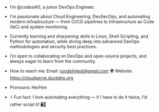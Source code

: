 - I’m @codest40, a junior DevOps Engineer.

- I'm passionate about Cloud Engineering, DevSecOps, and automating modern infrastructure — from CI/CD pipelines to Infrastructure as Code (IaC) and system monitoring.

- Currently learning and sharpening skills in Linux, Shell Scripting, and Python for automation, while diving deep into advanced DevOps methodologies and security best practices.

-  I’m open to collaborating on DevOps and open-source projects, and always eager to learn from the community. 

-  How to reach me:
Email: rundailytest@gmail.com
🌍 Website: https://cloudserve.duckdns.org

- Pronouns: He/Him
- ⚡ Fun fact: I love automating everything — if I have to do it twice, I'd rather script it! 🖥️🚀

<!---
codest40/codest40 is a ✨ special ✨ repository because its `README.md` (this file) appears on your GitHub profile.
You can click the Preview link to take a look at your changes.
--->
